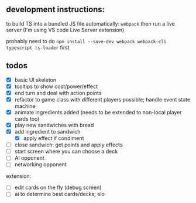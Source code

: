 ## development instructions:
to build TS into a bundled JS file automatically: `webpack`
then run a live server (I'm using VS code Live Server extension)

probably need to do `npm install --save-dev webpack webpack-cli typescript ts-loader` first

## todos

- [x] basic UI skeleton
- [x] tooltips to show cost/power/effect
- [x] end turn and deal with action points
- [x] refactor to game class with different players possible; handle event state machine
- [x] animate ingredients added (needs to be extended to non-local player cards too)
- [x] play new sandwiches with bread
- [x] add ingredient to sandwich
  - [x] apply effect if condiment
- [ ] close sandwich: get points and apply effects
- [ ] start screen where you can choose a deck
- [ ] AI opponent
- [ ] networking opponent

extension:
- [ ] edit cards on the fly (debug screen)
- [ ] ai to determine best cards/decks; elo
